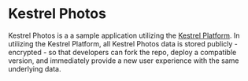 Kestrel Photos
==============

Kestrel Photos is a a sample application utilizing the 
[Kestrel Platform](https://github.com/SubstructureOne/kestrel). In utilizing
the Kestrel Platform, all Kestrel Photos data is stored publicly - encrypted - so
that developers can fork the repo, deploy a compatible version, and immediately
provide a new user experience with the same underlying data.